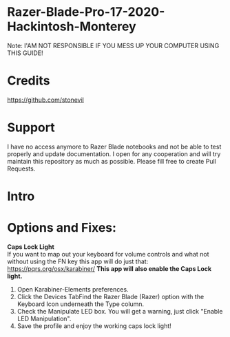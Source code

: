 # Razer-Blade-Pro-17-2020-Hackintosh-Monterey
Note: I'AM NOT RESPONSIBLE IF YOU MESS UP YOUR COMPUTER USING THIS GUIDE!

# Credits
https://github.com/stonevil

# Support
I have no access anymore to Razer Blade notebooks and not be able to test properly and update documentation. I open for any cooperation and will try maintain this repository as much as possible. Please fill free to create Pull Requests.

# Intro




# Options and Fixes:
**Caps Lock Light**  
If you want to map out your keyboard for volume controls and what not without using the FN key this app will do just that: https://pqrs.org/osx/karabiner/
**This app will also enable the Caps Lock light.**
1. Open Karabiner-Elements preferences.
2. Click the Devices TabFind the Razer Blade (Razer) option with the Keyboard Icon underneath the Type column.
3. Check the Manipulate LED box. You will get a warning, just click "Enable LED Manipulation".
4. Save the profile and enjoy the working caps lock light!
